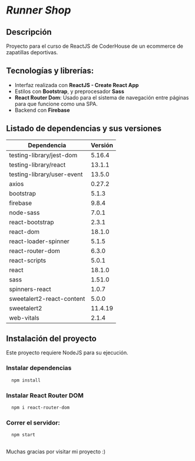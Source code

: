 # *Runner Shop*

## Descripción

Proyecto para el curso de ReactJS de CoderHouse de un ecommerce de zapatillas deportivas.


## Tecnologías y librerías:

- Interfaz realizada con **ReactJS - Create React App**
- Estilos con **Bootstrap**, y preprocesador **Sass**
- **React Router Dom**: Usado para el sistema de navegación entre páginas para que funcione como una SPA.
- Backend con **Firebase**


## Listado de dependencias y sus versiones
| Dependencia       | Versión                                                       |
| ----------------- | ------------------------------------------------------------------ |
| testing-library/jest-dom | 5.16.4 |
| testing-library/react | 13.1.1 |
| testing-library/user-event | 13.5.0 |
| axios | 0.27.2 |
| bootstrap | 5.1.3 |
| firebase | 9.8.4 |
| node-sass | 7.0.1 |
| react-bootstrap | 2.3.1 |
| react-dom | 18.1.0 |
| react-loader-spinner | 5.1.5 |
| react-router-dom | 6.3.0 |
| react-scripts | 5.0.1 |
| react | 18.1.0 |
| sass | 1.51.0 |
| spinners-react | 1.0.7 |
| sweetalert2-react-content | 5.0.0 |
| sweetalert2 | 11.4.19 |
| web-vitals | 2.1.4 |


## Instalación del proyecto
Este proyecto requiere NodeJS para su ejecución.


### Instalar dependencias
```bash
  npm install
```

### Instalar React Router DOM
```bash
  npm i react-router-dom
```

### Correr el servidor:
```bash
  npm start
```


##
Muchas gracias por visitar mi proyecto :)

